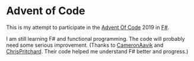 # Advent of Code

This is my attempt to participate in the [Advent Of Code](https://adventofcode.com/) 2019 in [F#](https://fsharp.org/).

I am still learning F# and functional programming. The code will probably need some serious improvement.
(Thanks to [CameronAavik](https://github.com/CameronAavik/AdventOfCode) and [ChrisPritchard](https://github.com/ChrisPritchard/AdventOfCode). Their code helped me understand F# better and progress.)
